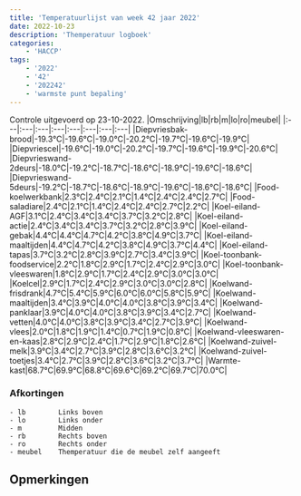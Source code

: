 ```yaml
---
title: 'Temperatuurlijst van week 42 jaar 2022'
date: 2022-10-23
description: 'Themperatuur logboek'
categories:
    - 'HACCP'
tags:
    - '2022'
    - '42'
    - '202242'
    - 'warmste punt bepaling'
---
```

Controle uitgevoerd op 23-10-2022.
|Omschrijving|lb|rb|m|lo|ro|meubel|
|:---|:---|:---|:---|:---|:---|:---|:---|
|Diepvriesbak-brood|-19.3°C|-19.6°C|-19.0°C|-20.2°C|-19.7°C|-19.6°C|-19.9°C|
|Diepvriescel|-19.6°C|-19.0°C|-20.2°C|-19.7°C|-19.6°C|-19.9°C|-20.6°C|
|Diepvrieswand-2deurs|-18.0°C|-19.2°C|-18.7°C|-18.6°C|-18.9°C|-19.6°C|-18.6°C|
|Diepvrieswand-5deurs|-19.2°C|-18.7°C|-18.6°C|-18.9°C|-19.6°C|-18.6°C|-18.6°C|
|Food-koelwerkbank|2.3°C|2.4°C|2.1°C|1.4°C|2.4°C|2.4°C|2.7°C|
|Food-saladiare|2.4°C|2.1°C|1.4°C|2.4°C|2.4°C|2.7°C|2.2°C|
|Koel-eiland-AGF|3.1°C|2.4°C|3.4°C|3.4°C|3.7°C|3.2°C|2.8°C|
|Koel-eiland-actie|2.4°C|3.4°C|3.4°C|3.7°C|3.2°C|2.8°C|3.9°C|
|Koel-eiland-gebak|4.4°C|4.4°C|4.7°C|4.2°C|3.8°C|4.9°C|3.7°C|
|Koel-eiland-maaltijden|4.4°C|4.7°C|4.2°C|3.8°C|4.9°C|3.7°C|4.4°C|
|Koel-eiland-tapas|3.7°C|3.2°C|2.8°C|3.9°C|2.7°C|3.4°C|3.9°C|
|Koel-toonbank-foodservice|2.2°C|1.8°C|2.9°C|1.7°C|2.4°C|2.9°C|3.0°C|
|Koel-toonbank-vleeswaren|1.8°C|2.9°C|1.7°C|2.4°C|2.9°C|3.0°C|3.0°C|
|Koelcel|2.9°C|1.7°C|2.4°C|2.9°C|3.0°C|3.0°C|2.8°C|
|Koelwand-frisdrank|4.7°C|5.4°C|5.9°C|6.0°C|6.0°C|5.8°C|5.9°C|
|Koelwand-maaltijden|3.4°C|3.9°C|4.0°C|4.0°C|3.8°C|3.9°C|3.4°C|
|Koelwand-panklaar|3.9°C|4.0°C|4.0°C|3.8°C|3.9°C|3.4°C|2.7°C|
|Koelwand-vetten|4.0°C|4.0°C|3.8°C|3.9°C|3.4°C|2.7°C|3.9°C|
|Koelwand-vlees|2.0°C|1.8°C|1.9°C|1.4°C|0.7°C|1.9°C|0.8°C|
|Koelwand-vleeswaren-en-kaas|2.8°C|2.9°C|2.4°C|1.7°C|2.9°C|1.8°C|2.6°C|
|Koelwand-zuivel-melk|3.9°C|3.4°C|2.7°C|3.9°C|2.8°C|3.6°C|3.2°C|
|Koelwand-zuivel-toetjes|3.4°C|2.7°C|3.9°C|2.8°C|3.6°C|3.2°C|3.7°C|
|Warmte-kast|68.7°C|69.9°C|68.8°C|69.6°C|69.2°C|69.7°C|70.0°C|

### Afkortingen
    - lb        Links boven
    - lo        Links onder
    - m         Midden
    - rb        Rechts boven
    - ro        Rechts onder
    - meubel    Themperatuur die de meubel zelf aangeeft

## Opmerkingen


